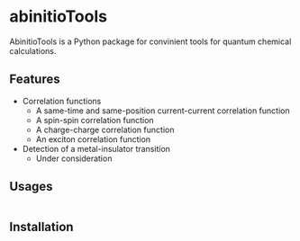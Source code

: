 # abinitioTools
AbinitioTools is a Python package for convinient tools for quantum chemical calculations.

## Features
- Correlation functions
  - A same-time and same-position current-current correlation function
  - A spin-spin correlation function
  - A charge-charge correlation function
  - An exciton correlation function
- Detection of a metal-insulator transition
  - Under consideration

## Usages

```python
```

## Installation

```shell
```
